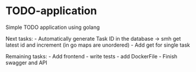 # TODO-application
Simple TODO application using golang

Next tasks:
    - Automatically generate Task ID in the database -> smh get latest id and increment (in go maps are unordered)
    - Add get for single task

Remaining tasks:
    - Add frontend
    - write tests
    - add DockerFile
    - Finish swagger and API